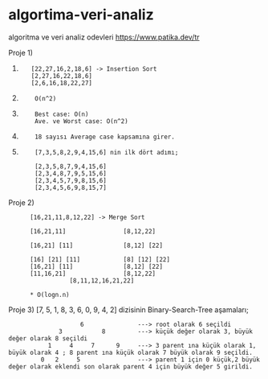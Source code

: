 # algortima-veri-analiz
algoritma ve veri analiz odevleri
https://www.patika.dev/tr

Proje 1)


1)        [22,27,16,2,18,6] -> Insertion Sort
          [2,27,16,22,18,6]
          [2,6,16,18,22,27]

2)         O(n^2)
3)         Best case: O(n)
           Ave. ve Worst case: O(n^2)
4)         18 sayısı Average case kapsamına girer.
5)         [7,3,5,8,2,9,4,15,6] nin ilk dört adımı;

           [2,3,5,8,7,9,4,15,6]
           [2,3,4,8,7,9,5,15,6]
           [2,3,4,5,7,9,8,15,6]
           [2,3,4,5,6,9,8,15,7]

Proje 2)
          
          [16,21,11,8,12,22] -> Merge Sort
          
          [16,21,11]                [8,12,22]
          
          [16,21] [11]              [8,12] [22]
          
          [16] [21] [11]            [8] [12] [22]
          [16,21] [11]              [8,12] [22]
          [11,16,21]                [8,12,22]
                     [8,11,12,16,21,22]
          
          * O(logn.n)
          
Proje 3)
          [7, 5, 1, 8, 3, 6, 0, 9, 4, 2] dizisinin Binary-Search-Tree aşamaları;
          
          
                        6               ---> root olarak 6 seçildi
                  3           8         ---> küçük değer olarak 3, büyük değer olarak 8 seçildi
               1     4     7      9     ---> 3 parent ına küçük olarak 1, büyük olarak 4 ; 8 parent ına küçük olarak 7 büyük olarak 9 seçildi.
             0   2     5                ---> parent 1 için 0 küçük,2 büyük değer olarak eklendi son olarak parent 4 için büyük değer 5 girildi.
             
             
